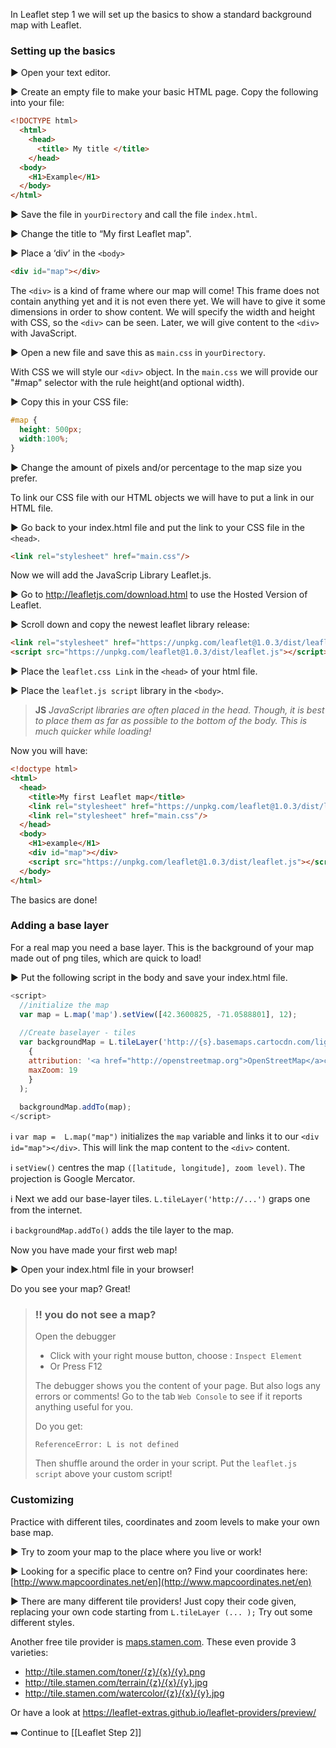 In Leaflet step 1 we will set up the basics to show a standard background map with Leaflet.


### Setting up the basics 

 :arrow_forward: Open your text editor.

 :arrow_forward: Create an empty file to make your basic HTML page. Copy the following into your file:

``` html
<!DOCTYPE html>
  <html>
    <head>
      <title> My title </title>
    </head>
  <body>
    <H1>Example</H1>
  </body>
</html>
```

 :arrow_forward: Save the file in `yourDirectory` and call the file `index.html`.

 :arrow_forward: Change the title to “My first Leaflet map".

 :arrow_forward: Place a ‘div’ in the `<body>` 

``` html
<div id="map"></div>
```
The `<div>` is a kind of frame where our map will come! This frame does not contain anything yet and it is not even there yet. We will have to give it some dimensions in order to show content. We will specify the width and height with CSS, so the `<div>` can be seen. Later, we will give content to the `<div>` with JavaScript.

 :arrow_forward: Open a new file and save this as `main.css` in `yourDirectory`.

With CSS we will style our `<div>` object. In the `main.css` we will provide our "#map" selector with the rule height(and optional width).

 :arrow_forward: Copy this in your CSS file:

``` css
#map { 
  height: 500px; 
  width:100%;
} 
```
 :arrow_forward: Change the amount of pixels and/or percentage to the map size you prefer.

To link our CSS file with our HTML objects we will have to put a link in our HTML file. 

 :arrow_forward: Go back to your index.html file and put the link to your CSS file in the `<head>`.

``` html
<link rel="stylesheet" href="main.css"/>
```

Now we will add the JavaScrip Library Leaflet.js.

 :arrow_forward: Go to http://leafletjs.com/download.html to use the Hosted Version of Leaflet.

 :arrow_forward: Scroll down and copy the newest leaflet library release:

``` html
<link rel="stylesheet" href="https://unpkg.com/leaflet@1.0.3/dist/leaflet.css" />
<script src="https://unpkg.com/leaflet@1.0.3/dist/leaflet.js"></script>
```
 :arrow_forward: Place the `leaflet.css Link` in the `<head>` of your html file.

 :arrow_forward: Place the `leaflet.js script` library in the `<body>`. 


> **JS** *JavaScript libraries are often placed in the head. Though, it is best to place them as far as possible to the bottom of the body. This is much quicker while loading!*


Now you will have:

``` html
<!doctype html>
<html>
  <head>
    <title>My first Leaflet map</title>  
    <link rel="stylesheet" href="https://unpkg.com/leaflet@1.0.3/dist/leaflet.css" />
    <link rel="stylesheet" href="main.css"/>
  </head>   
  <body>
    <H1>example</H1>
    <div id="map"></div>
    <script src="https://unpkg.com/leaflet@1.0.3/dist/leaflet.js"></script>
  </body>
</html>
```

The basics are done! 

### Adding a base layer

For a real map you need a base layer. This is the background of your map made out of png tiles, which are quick to load!

 :arrow_forward: Put the following script in the body and save your index.html file. 

``` js
<script>
  //initialize the map         
  var map = L.map('map').setView([42.3600825, -71.0588801], 12);
  
  //Create baselayer - tiles         
  var backgroundMap = L.tileLayer('http://{s}.basemaps.cartocdn.com/light_all/{z}/{x}/{y}.png',
    {
    attribution: '<a href="http://openstreetmap.org">OpenStreetMap</a>contributors, <a href="http://creativecommons.org/licenses/by-sa/2.0/">CC-BY-SA</a>',
    maxZoom: 19
    }
  );
  
  backgroundMap.addTo(map);
</script>
``` 

:information_source: `var map =  L.map("map")` initializes the `map` variable and links it to our `<div id="map"></div>`. This will link the map content to the `<div>` content.

:information_source: `setView()` centres the map `([latitude, longitude], zoom level)`. The projection is Google Mercator. 

:information_source: Next we add our base-layer tiles. `L.tileLayer('http://...')` graps one from the internet. 

:information_source: `backgroundMap.addTo()` adds the tile layer to the map.


Now you have made your first web map!

 :arrow_forward: Open your index.html file in your browser!

Do you see your map? Great! 


> ###  :bangbang: you do not see a map? 
> Open the debugger 
>
> * Click with your right mouse button, choose : `Inspect Element`
> * Or Press F12
> 
> The debugger shows you the content of your page. But also logs any errors or comments! 
> Go to the tab `Web Console` to see if it reports anything useful for you.
> 
> Do you get:
> 
> `ReferenceError: L is not defined`
> 
> Then shuffle around the order in your script. Put the `leaflet.js script` above your custom script!


### Customizing

Practice with different tiles, coordinates and zoom levels to make your own base map. 

 :arrow_forward: Try to zoom your map to the place where you live or work! 

 :arrow_forward: Looking for a specific place to centre on? Find your coordinates here: [http://www.mapcoordinates.net/en](http://www.mapcoordinates.net/en)

 :arrow_forward: There are many different tile providers! Just copy their code given, replacing your own code starting from `L.tileLayer (... );` Try out some different styles. 

Another free tile provider is [maps.stamen.com](maps.stamen.com). These even provide 3 varieties:
 
   * http://tile.stamen.com/toner/{z}/{x}/{y}.png
   * http://tile.stamen.com/terrain/{z}/{x}/{y}.jpg
   * http://tile.stamen.com/watercolor/{z}/{x}/{y}.jpg

Or have a look at https://leaflet-extras.github.io/leaflet-providers/preview/ 

:arrow_right: Continue to [[Leaflet Step 2]]